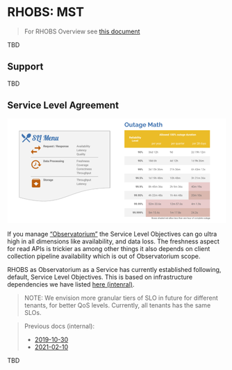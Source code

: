 # RHOBS: MST

> For RHOBS Overview see [this document](README.md)

TBD

## Support

TBD

## Service Level Agreement

![SLO](../../../assets/slo-def.png)

If you manage [“Observatorium”](../observatorium.md) the Service Level Objectives can go ultra high in all dimensions like availability, and data loss. The freshness aspect for read APIs is trickier as among other things it also depends on client collection pipeline availability which is out of Observatorium scope.

RHOBS as Observatorium as a Service has currently established following, default, Service Level Objectives. This is based on infrastructure dependencies we have listed [here (intenral)](https://visual-app-interface.devshift.net/services#/services/rhobs/app.yml).

> NOTE: We envision more granular tiers of SLO in future for different tenants, for better QoS levels. Currently, all tenants has the same SLOs.

> Previous docs (internal):
> * [2019-10-30](https://docs.google.com/document/d/1LN-3yDtXmiDmGi5ZwllklJCg3jx-4ysNv6oUZudFj2g/edit#heading=h.20e6cn146nls)
> * [2021-02-10](https://docs.google.com/document/d/1iGRsFMR9YmWG8Mk95UXU_PAUKvk1_zyNUkevbk7ZnFw/edit#heading=h.bupciudrwmna)

TBD

